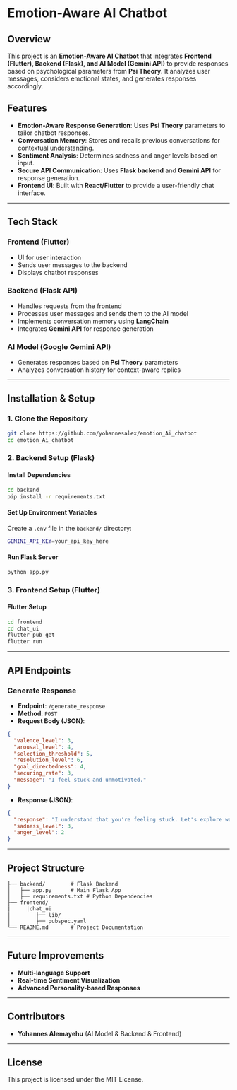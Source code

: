 # Emotion-Aware AI Chatbot

## Overview
This project is an **Emotion-Aware AI Chatbot** that integrates **Frontend (Flutter), Backend (Flask), and AI Model (Gemini API)** to provide responses based on psychological parameters from **Psi Theory**. It analyzes user messages, considers emotional states, and generates responses accordingly.

## Features
- **Emotion-Aware Response Generation**: Uses **Psi Theory** parameters to tailor chatbot responses.
- **Conversation Memory**: Stores and recalls previous conversations for contextual understanding.
- **Sentiment Analysis**: Determines sadness and anger levels based on input.
- **Secure API Communication**: Uses **Flask backend** and **Gemini API** for response generation.
- **Frontend UI**: Built with **React/Flutter** to provide a user-friendly chat interface.

---

## Tech Stack
### **Frontend** (Flutter)
- UI for user interaction
- Sends user messages to the backend
- Displays chatbot responses

### **Backend** (Flask API)
- Handles requests from the frontend
- Processes user messages and sends them to the AI model
- Implements conversation memory using **LangChain**
- Integrates **Gemini API** for response generation

### **AI Model** (Google Gemini API)
- Generates responses based on **Psi Theory** parameters
- Analyzes conversation history for context-aware replies

---

## Installation & Setup
### **1. Clone the Repository**
```sh
git clone https://github.com/yohannesalex/emotion_Ai_chatbot
cd emotion_Ai_chatbot
```

### **2. Backend Setup (Flask)**
#### **Install Dependencies**
```sh
cd backend
pip install -r requirements.txt
```
#### **Set Up Environment Variables**
Create a `.env` file in the `backend/` directory:
```sh
GEMINI_API_KEY=your_api_key_here
```
#### **Run Flask Server**
```sh
python app.py
```

### **3. Frontend Setup (Flutter)**

#### **Flutter Setup**
```sh
cd frontend
cd chat_ui
flutter pub get
flutter run
```

---

## API Endpoints
### **Generate Response**
- **Endpoint**: `/generate_response`
- **Method**: `POST`
- **Request Body (JSON)**:
```json
{
  "valence_level": 3,
  "arousal_level": 4,
  "selection_threshold": 5,
  "resolution_level": 6,
  "goal_directedness": 4,
  "securing_rate": 3,
  "message": "I feel stuck and unmotivated."
}
```
- **Response (JSON)**:
```json
{
  "response": "I understand that you're feeling stuck. Let's explore ways to regain motivation...",
  "sadness_level": 3,
  "anger_level": 2
}
```

---

## Project Structure
```
├── backend/        # Flask Backend
│   ├── app.py      # Main Flask App
│   ├── requirements.txt # Python Dependencies
├── frontend/  
|     |chat_ui
│        ├── lib/
│        ├── pubspec.yaml
└── README.md       # Project Documentation
```

---

## Future Improvements
- **Multi-language Support**
- **Real-time Sentiment Visualization**
- **Advanced Personality-based Responses**

---

## Contributors
- **Yohannes Alemayehu** (AI Model & Backend & Frontend)

---

## License
This project is licensed under the MIT License.

